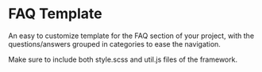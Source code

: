 # FAQ Template

An easy to customize template for the FAQ section of your project, with the questions/answers grouped in categories to ease the navigation.



Make sure to include both style.scss and util.js files of the framework.